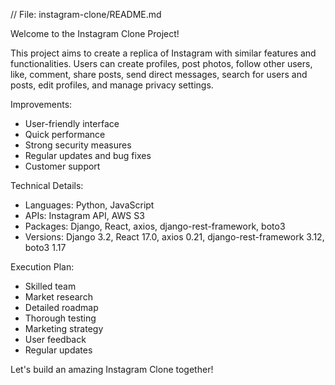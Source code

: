 // File: instagram-clone/README.md

Welcome to the Instagram Clone Project!

This project aims to create a replica of Instagram with similar features and functionalities. Users can create profiles, post photos, follow other users, like, comment, share posts, send direct messages, search for users and posts, edit profiles, and manage privacy settings.

Improvements:
- User-friendly interface
- Quick performance
- Strong security measures
- Regular updates and bug fixes
- Customer support

Technical Details:
- Languages: Python, JavaScript
- APIs: Instagram API, AWS S3
- Packages: Django, React, axios, django-rest-framework, boto3
- Versions: Django 3.2, React 17.0, axios 0.21, django-rest-framework 3.12, boto3 1.17

Execution Plan:
- Skilled team
- Market research
- Detailed roadmap
- Thorough testing
- Marketing strategy
- User feedback
- Regular updates

Let's build an amazing Instagram Clone together!